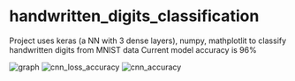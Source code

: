 # handwritten_digits_classification

Project uses keras (a NN with 3 dense layers), numpy, mathplotlit to classify handwritten digits from MNIST data
Current model accuracy is 96%

![graph](https://user-images.githubusercontent.com/49726134/109428272-fc14d100-79bb-11eb-8a5a-b527b659bf25.png)
![cnn_loss_accuracy](https://user-images.githubusercontent.com/49726134/109428416-b1e01f80-79bc-11eb-819b-aae1e0a30f1c.png)
![cnn_accuracy](https://user-images.githubusercontent.com/49726134/109428420-b4427980-79bc-11eb-9c38-5d1e56abff94.png)
